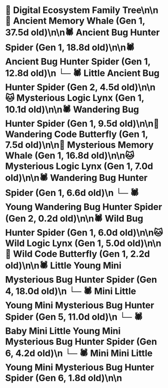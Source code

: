 # 🌳 Digital Ecosystem Family Tree\n\n🐋 Ancient Memory Whale (Gen 1, 37.5d old)\n\n🕷️ Ancient Bug Hunter Spider (Gen 1, 18.8d old)\n\n🕷️ Ancient Bug Hunter Spider (Gen 1, 12.8d old)\n  └─ 🕷️ Little Ancient Bug Hunter Spider (Gen 2, 4.5d old)\n\n🐱 Mysterious Logic Lynx (Gen 1, 10.1d old)\n\n🕷️ Wandering Bug Hunter Spider (Gen 1, 9.5d old)\n\n🦋 Wandering Code Butterfly (Gen 1, 7.5d old)\n\n🐋 Mysterious Memory Whale (Gen 1, 16.8d old)\n\n🐱 Mysterious Logic Lynx (Gen 1, 7.0d old)\n\n🕷️ Wandering Bug Hunter Spider (Gen 1, 6.6d old)\n  └─ 🕷️ Young Wandering Bug Hunter Spider (Gen 2, 0.2d old)\n\n🕷️ Wild Bug Hunter Spider (Gen 1, 6.0d old)\n\n🐱 Wild Logic Lynx (Gen 1, 5.0d old)\n\n🦋 Wild Code Butterfly (Gen 1, 2.2d old)\n\n🕷️ Little Young Mini Mysterious Bug Hunter Spider (Gen 4, 18.0d old)\n  └─ 🕷️ Mini Little Young Mini Mysterious Bug Hunter Spider (Gen 5, 11.0d old)\n    └─ 🕷️ Baby Mini Little Young Mini Mysterious Bug Hunter Spider (Gen 6, 4.2d old)\n    └─ 🕷️ Mini Mini Little Young Mini Mysterious Bug Hunter Spider (Gen 6, 1.8d old)\n\n